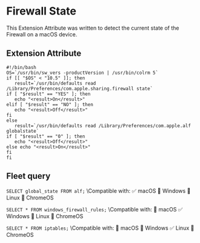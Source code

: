 # Firewall State

This Extension Attribute was written to detect the current state of the Firewall on a macOS device.

## Extension Attribute
```
#!/bin/bash
OS=`/usr/bin/sw_vers -productVersion | /usr/bin/colrm 5`
if [[ "$OS" < "10.5" ]]; then 
   result=`/usr/bin/defaults read /Library/Preferences/com.apple.sharing.firewall state` 
if [ "$result" == "YES" ]; then 
   echo "<result>On</result>" 
elif [ "$result" == "NO" ]; then 
   echo "<result>Off</result>" 
fi
else 
   result=`/usr/bin/defaults read /Library/Preferences/com.apple.alf globalstate` 
if [ "$result" == "0" ]; then 
   echo "<result>Off</result>"
else echo "<result>On</result>" 
fi
fi
```

## Fleet query
`SELECT global_state FROM alf;`
\Compatible with: ✅ macOS 🚫 Windows 🚫 Linux 🚫 ChromeOS

`SELECT * FROM windows_firewall_rules;`
\Compatible with: 🚫 macOS ✅ Windows 🚫 Linux 🚫 ChromeOS

`SELECT * FROM iptables;`
\Compatible with: 🚫 macOS 🚫 Windows ✅ Linux 🚫 ChromeOS